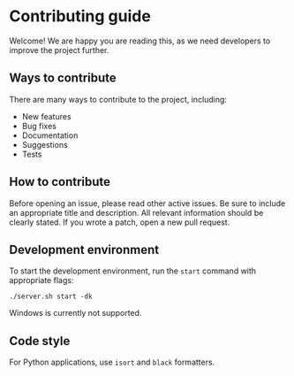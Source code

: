 # Contributing guide
Welcome! We are happy you are reading this, as we need developers to improve the project further.

## Ways to contribute
There are many ways to contribute to the project, including:
- New features
- Bug fixes
- Documentation
- Suggestions
- Tests

## How to contribute
Before opening an issue, please read other active issues.
Be sure to include an appropriate title and description.
All relevant information should be clearly stated.
If you wrote a patch, open a new pull request.

## Development environment
To start the development environment, run the `start` command with appropriate flags:
```
./server.sh start -dk
```
Windows is currently not supported.

## Code style
For Python applications, use `isort` and `black` formatters.
